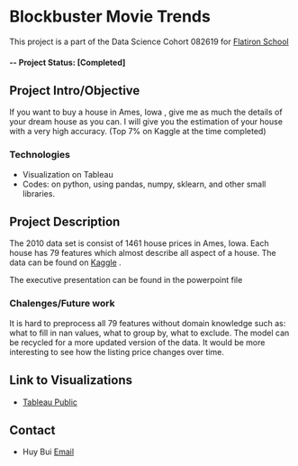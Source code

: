 # Blockbuster Movie Trends
This project is a part of the Data Science Cohort 082619 for [Flatiron School](http://flatironschool.com)

#### -- Project Status: [Completed]

## Project Intro/Objective

If you want to buy a house in Ames, Iowa , give me as much the details of your dream house as you can. I will give you the estimation of your house with a very high accuracy. (Top 7% on Kaggle at the time completed) 

### Technologies
* Visualization on Tableau
* Codes: on python, using pandas, numpy, sklearn, and other small libraries.

## Project Description
The 2010 data set is consist of 1461  house prices in Ames, Iowa. Each house has 79 features which almost describe all aspect of a house. The data can be found on [Kaggle](https://www.kaggle.com/c/house-prices-advanced-regression-techniques/data) .

The executive presentation can be found in the powerpoint file

### Chalenges/Future work
It is hard to preprocess all 79 features without domain knowledge such as: what to fill in nan values, what to group by, what to exclude. 
The model can be recycled for a more updated version of the data. 
It would be more interesting to see how the listing price changes over time. 

## Link to Visualizations
* [Tableau Public](https://public.tableau.com/profile/huy.bui#!/vizhome/HousePricesRegression/Story1?publish=yes)

## Contact
* Huy Bui [Email](williamhuybui@gmail.com)
